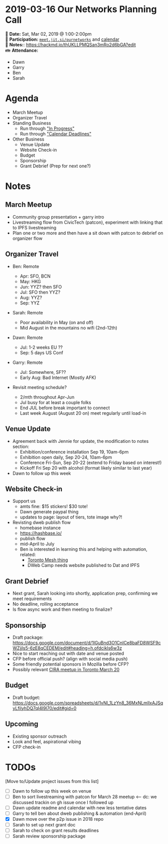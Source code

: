 # 2019-03-16 Our Networks Planning Call

:date: **Date:** Sat, Mar 02, 2019 @ 1:00-2:00pm  
:raising_hand: **Participation:** [`meet.jit.si/ournetworks`](https://meet.jit.si/ournetworks) and [calendar](https://calendar.google.com/calendar/embed?src=aers7atolh0uurlfmkoki9kikg%40group.calendar.google.com&ctz=America%2FToronto)  
:notebook: **Notes:**: https://hackmd.io/thUKLLPMQSan3mRo2d6bGA?edit  
:family: **Attendance:**

- Dawn
- Garry
- Ben
- Sarah

# Agenda

- March Meetup
- Organizer Travel
- Standing Business
  - Run through ["In Progress"](https://github.com/ournetworks/2019/projects/1)
  - Run through ["Calendar Deadlines"](https://calendar.google.com/calendar/embed?src=aers7atolh0uurlfmkoki9kikg%40group.calendar.google.com&ctz=America%2FToronto)
- Other Business
  - Venue Update
  - Website Check-in
  - Budget
  - Sponsorship
  - Grant Debrief (Prep for next one?)

# Notes

## March Meetup

- Community group presentation + garry intro
- Livestreaming flow from CivicTech (patcon), experiment with linking that to IPFS livestreaming
- Plan one or two more and then have a sit down with patcon to debrief on organizer flow

## Organizer Travel

- Ben: Remote
    - Apr: SFO, BCN
    - May: HKG
    - Jun: YYZ? then SFO
    - Jul: SFO then YYZ?
    - Aug: YYZ?
    - Sep: YYZ
- Sarah: Remote
    - Poor availability in May (on and off)
    - Mid August in the mountains no wifi (2nd-12th)
- Dawn: Remote
    - Jul: 1-2 weeks EU ??
    - Sep: 5 days US Conf
- Garry: Remote
    - Jul: Somewhere, SF??
    - Early Aug: Bad Internet (Mostly AFK)

- Revisit meeting schedule?
    - 2/mth throughout Apr-Jun
    - Jul busy for at least a couple folks
    - End JUL before break important to connect
    - Last week August (August 20 on) meet regularly until load-in

## Venue Update

- Agreement back with Jennie for update, the modification to notes section:
    - Exhibition/conference installation Sep 19, 10am-6pm
    - Exhibition open daily, Sep 20-24, 10am-6pm
    - Conference Fri-Sun, Sep 20-22 (extend to Friday based on interest!)
    - Kickoff Fri Sep 20 with alcohol (format likely similar to last year)
- Dawn to follow up this week

## Website Check-in

- Support us
    - amts fine: $15 stickers! $30 tote! 
    - Dawn generate paypal thing
    - updates to page: layout of tiers, tote image why?!
- Revisting dweb publish flow
    - homebase instance
    - https://hashbase.io/
    - publish flow
    - mid-April to July
    - Ben is interested in learning this and helping with automation, related:
        - [Toronto Mesh thing](https://github.com/tomeshnet/mesh-services/issues/1)
        - DWeb Camp needs website published to Dat and IPFS

## Grant Debrief

- Next grant, Sarah looking into shortly, application prep, confirming we meet requirements
- No deadline, rolling acceptance
- Is flow async work and then meeting to finalize?

## Sponsorship

- Draft package:
https://docs.google.com/document/d/1IGuBnd3O1CnICe8baFD8WSF9cWZjjls5-6zE8qCEDEM/edit#heading=h.ofdcikls6w3z
- Nice to start reaching out with date and venue posted
- CFP before official push? (align with social media push)
- Some friendly potential sponsors in Mozilla before CFP?
- Possibly relevant [CIRA meetup in Toronto March 20](https://cira.ca/newsroom/events/cira-meet-toronto-0)

## Budget

- Draft budget:
https://docs.google.com/spreadsheets/d/1vNI_1LzYn8_36MxNLmlIxAJSqyLfilyhDQ7qI4I9l70/edit#gid=0


## Upcoming 

- Existing sponsor outreach
- Look and feel, aspirational vibing
- CFP check-in

# TODOs

[Move to/Update project issues from this list]

- [ ] Dawn to follow up this week on venue
- [ ] Ben to sort livestreaming with patcon for March 28 meetup <-- dc: we discussed trackin on gh issue once I followed up
- [ ] Dawn update readme and calendar with new less tentative dates
- [ ] Garry to tell ben about dweb publishing & automation (end-April)
- [x] Dawn move over the p2p issue in 2018 repo
- [ ] Sarah to set up next grant doc
- [ ] Sarah to check on grant results deadlines
- [ ] Sarah review sponsorship package
